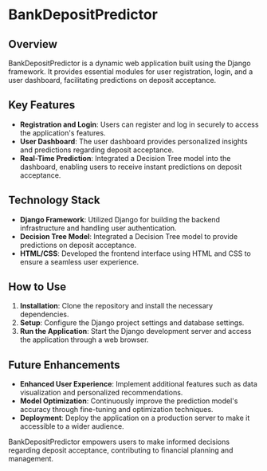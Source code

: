 # BankDepositPredictor

## Overview
BankDepositPredictor is a dynamic web application built using the Django framework. It provides essential modules for user registration, login, and a user dashboard, facilitating predictions on deposit acceptance.

## Key Features
- **Registration and Login**: Users can register and log in securely to access the application's features.
- **User Dashboard**: The user dashboard provides personalized insights and predictions regarding deposit acceptance.
- **Real-Time Prediction**: Integrated a Decision Tree model into the dashboard, enabling users to receive instant predictions on deposit acceptance.

## Technology Stack
- **Django Framework**: Utilized Django for building the backend infrastructure and handling user authentication.
- **Decision Tree Model**: Integrated a Decision Tree model to provide predictions on deposit acceptance.
- **HTML/CSS**: Developed the frontend interface using HTML and CSS to ensure a seamless user experience.

## How to Use
1. **Installation**: Clone the repository and install the necessary dependencies.
2. **Setup**: Configure the Django project settings and database settings.
3. **Run the Application**: Start the Django development server and access the application through a web browser.

## Future Enhancements
- **Enhanced User Experience**: Implement additional features such as data visualization and personalized recommendations.
- **Model Optimization**: Continuously improve the prediction model's accuracy through fine-tuning and optimization techniques.
- **Deployment**: Deploy the application on a production server to make it accessible to a wider audience.

BankDepositPredictor empowers users to make informed decisions regarding deposit acceptance, contributing to financial planning and management.
